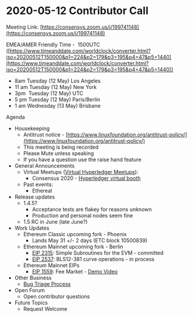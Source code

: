 # 2020-05-12 Contributor Call

  

Meeting Link: [https://consensys.zoom.us/j/199741148](https://consensys.zoom.us/j/199741148)

EMEA/AMER Friendly Time -  1500UTC ([https://www.timeanddate.com/worldclock/converter.html?iso=20200512T150000&p1=224&p2=179&p3=195&p4=47&p5=1440](https://www.timeanddate.com/worldclock/converter.html?iso=20200512T150000&p1=224&p2=179&p3=195&p4=47&p5=1440))

- 8am Tuesday (12 May) Los Angeles
- 11 am Tuesday (12 May) New York
- 3pm  Tuesday (12 May) UTC
- 5 pm Tuesday (12 May) Paris/Berlin
- 1 am Wednesday (13 May) Brisbane

Agenda

- Housekeeping
  - Antitrust notice - [https://www.linuxfoundation.org/antitrust-policy/](https://www.linuxfoundation.org/antitrust-policy/)
  - This meeting is being recorded
  - Please Mute unless speaking
  - If you have a question use the raise hand feature
- General Announcements
  - Virtual Meetups ([Virtual Hyperledger Meetups](https://lf-hyperledger.atlassian.net/wiki/display/events/Virtual+Hyperledger+Meetups)):
    - Consensus 2020 - [Hyperledger virtual booth](https://www.hyperledger.org/event/consensus-2020)
  - Past events:
    - Ethereal
- Release updates
  - 1.4.5?
    - Acceptance tests are flakey for reasons unknown
    - Production and personal nodes seem fine
  - 1.5 RC in June (late June?)
- Work Updates
  - Ethereum Classic upcoming fork - Phoenix
    - Lands May 31 +/- 2 days (ETC block 10500839)
  - Ethereum Mainnet upcoming fork - Berlin
    - [EIP 2315](https://github.com/ethereum/EIPs/pull/2576): Simple Subroutines for the EVM - committed
    - [EIP 2537](https://github.com/ethereum/EIPs/pull/2537): BLS12-381 curve operations - in process
  - Ethereum Mainnet EIPs
    - [EIP 1559](https://github.com/ethereum/EIPs/blob/master/EIPS/eip-1559.md): Fee Market - [Demo Video](https://drive.google.com/file/d/1RmMdXrWhRhRAS8nIsu8Er6yaT34YDvdr/view)
- Other Business
  - [Bug Triage Process](https://lf-hyperledger.atlassian.net/wiki/display/BESU/Bug+Triage+Process)
- Open Forum  
  - Open contributor questions
- Future Topics
  - Request Welcome